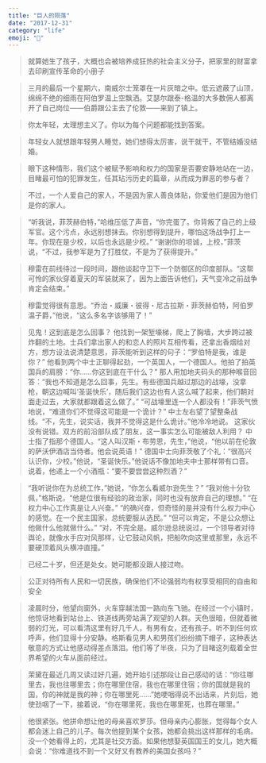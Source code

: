 ```yaml
---
title: "巨人的陨落"
date: "2017-12-31"
category: "life"
emoji: "📗"
---
```



> 就算她生了孩子，大概也会被培养成狂热的社会主义分子，把家里的财富拿去印刷宣传革命的小册子


> 三月的最后一个星期六，南威尔士笼罩在一片灰暗之中。低云遮蔽了山顶，绵绵不绝的细雨在阿伯罗温上空飘洒。艾瑟尔跟泰-格温的大多数佣人都离开了自己岗位——伯爵跟公主去了伦敦——来到了镇上。


> 你太年轻，太理想主义了。你以为每个问题都能找到答案。


> 年轻女人就想跟年轻男人睡觉，她们想得太厉害，说干就干，不管结婚没结婚。


> 眼下这种情形，我们这个被赋予影响和权力的国家是否要安静地站在一边，目睹最可怕的犯罪发生，任其玷污历史的篇章，从而成为罪恶的参与者？


> 不过，一个人爱自己的家人，不是因为家人善良体贴，你爱他们是因为他们是你的家人。


> “听我说，菲茨赫伯特，”哈维压低了声音，“你完蛋了。你背叛了自己的上级军官。这个污点，永远别想抹去。你别想得到提升，哪怕这场战争打上一年。你现在是少校，以后也永远是少校。” “谢谢你的坦诚，上校，”菲茨说，“不过，我参军是为了打胜仗，不是为了获得提升。”

> 穆雷在前线待过一段时间，跟他谈起守卫下一个防御区的印度部队。“这帮可怜的家伙穿着夏天的军装就来了，因为上面告诉他们，天气变冷之前战争肯定会结束。”

> 穆雷觉得很有意思。“乔治・威廉・彼得・尼古拉斯・菲茨赫伯特，阿伯罗温子爵，”他说，“这么多名字该够用了！”

> 见鬼！这到底是怎么回事？ 他找到一架堑壕梯，爬上了胸墙，大步跨过被炸翻的土地。士兵们拿出家人的和恋人的照片互相传看，还拿出香烟给对方，想方设法说清楚意思，菲茨能听到这样的句子：“罗伯特是我，谁是你？” 他看到两个中士正聊得起劲，一个英国人，一个德国人。他拍了拍英国兵的肩膀：“你……你这到底在干什么？” 那人用加地夫码头的那种喉音回答：“我也不知道是怎么回事，先生。有些德国兵越过那边的战壕，没拿枪，朝这边喊叫‘圣诞快乐’，随后我们这边也有人这么喊了起来，他们朝对面走过去，大家就都跟着这么做了。” “可战壕里连一个人都没有！”菲茨气愤地说，“难道你们不觉得这可能是一个诡计？” 中士左右望了望整条战线。“不，先生，说实话，我并不觉得这是什么诡计。”他冷冷地说。 这家伙没有说错。双方的前沿部队成了朋友，这一事实怎么可能被敌人利用？ 中士指了指那个德国人。“这人叫汉斯・布劳恩，先生，”他说，“他以前在伦敦的萨沃伊酒店当侍者。他会说英语！” 德国中士向菲茨敬了个礼：“很高兴认识你，少校。”他说，“圣诞快乐。”他说话不像加地夫中士那样带有口音。说着，他递上一个小酒瓶：“要不要尝尝这种烈酒？”


> “我听说你在为总统工作，”她说，“你怎么看威尔逊先生？” “我对他十分钦佩，”格斯说，“他是位很有经验的政治家，同时也没有放弃自己的理想。” “在权力中心工作真是让人兴奋。” “的确兴奋，但奇怪的是并没有什么权力中心的感觉。在一个民主国家，总统要服从选民。” “但可以肯定，不是公众想让他做什么他就做什么。” “对，不完全是。威尔逊总统说过，一个领导者对待舆论，就像水手应对风那样，让它鼓动风帆，把船吹向这里或那里，永远不要硬顶着风头横冲直撞。”


> 已经二十岁，但还是处女。她可能都没跟人接过吻。


> 公正对待所有人民和一切民族，确保他们不论强弱均有权享受相同的自由和安全


> 凌晨时分，他望向窗外，火车穿越法国一路向东飞驰。在经过一个小镇时，他惊讶地看到站台上、铁道线两旁站满了观望的人群。天色很暗，但就着微弱的灯光，可以看清这里有好几千人，有男有女，还有孩子。听不到任何欢呼声，他们显得十分安静。格斯看见男人和男孩们纷纷摘下帽子，这种表达敬意的方式让他感动得差点落泪。他们等了半夜，只为了目睹这列载着全世界希望的火车从面前经过。


> 茉黛在最近几周又读过好几遍，她开始引述那段让自己感动的话：“你往哪里去，我也往哪里去；你在哪里住宿，我也在哪里住宿；你的国就是我的国，你的神就是我的神；你在哪里死……”她哽咽得说不出话来，片刻后，她使劲咽了一下，接着说，“你在哪里死，我也在哪里死，也葬在哪里。”


> 他很紧张。他拼命想让他的母亲喜欢罗莎。但母亲内心膨胀，觉得每个女人都会迷上自己的儿子。每次他提到某个女孩，她都会挑出这样那样的毛病。没一个她看得上的，尤其是社交方面。如果他想娶英国国王的女儿，她大概会说：“你难道找不到一个又好又有教养的美国女孩吗？”

